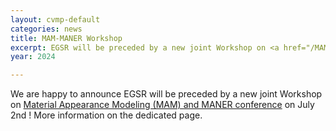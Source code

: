 ```yaml
---
layout: cvmp-default
categories: news
title: MAM-MANER Workshop
excerpt: EGSR will be preceded by a new joint Workshop on <a href="/MAM-MANER%20Workshop">Material Appearance Modeling (MAM) and MANER conference</a> on July 2nd.
year: 2024

---
```


We are happy to announce EGSR will be preceded by a new joint Workshop on <a href="/MAM-MANER Workshop">Material Appearance Modeling (MAM) and MANER conference</a> on July 2nd ! More information on the dedicated page.
